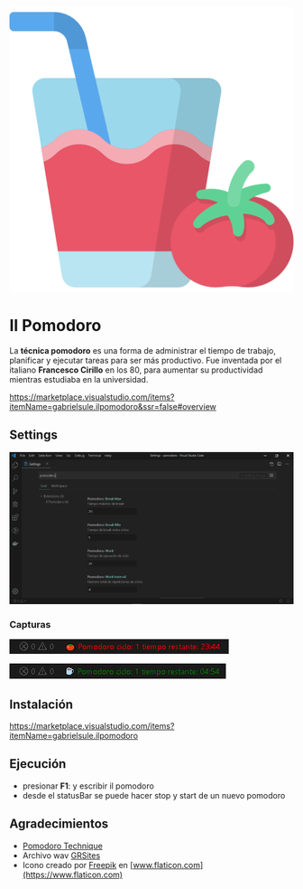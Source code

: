 ![Il Pomodoro](https://raw.githubusercontent.com/gabrielsule/vscode-ilpomodoro/master/assets/tomato.png) 
# Il Pomodoro

La **técnica pomodoro** es una forma de administrar el tiempo de trabajo, planificar y ejecutar tareas para ser más productivo.
Fue inventada por el italiano **Francesco Cirillo** en los 80, para aumentar su productividad mientras estudiaba en la universidad.

https://marketplace.visualstudio.com/items?itemName=gabrielsule.ilpomodoro&ssr=false#overview

## Settings
![Il Pomodoro Settings](https://raw.githubusercontent.com/gabrielsule/vscode-ilpomodoro/master/assets/ilpomodoro.settings.png)

### Capturas
![Il Pomodoro Capturas](https://raw.githubusercontent.com/gabrielsule/vscode-ilpomodoro/master/assets/pomodoro.work.png)

![Il Pomodoro Capturas](https://raw.githubusercontent.com/gabrielsule/vscode-ilpomodoro/master/assets/pomodoro.break.png)

## Instalación
https://marketplace.visualstudio.com/items?itemName=gabrielsule.ilpomodoro

## Ejecución

* presionar **F1**: y escribir il pomodoro
* desde el statusBar se puede hacer stop y start de un nuevo pomodoro


## Agradecimientos
* [Pomodoro Technique](https://es.wikipedia.org/wiki/T%C3%A9cnica_Pomodoro)
* Archivo wav [GRSites](http://www.grsites.com/)
* Icono creado por [Freepik](https://www.freepik.com/) en [www.flaticon.com](https://www.flaticon.com)